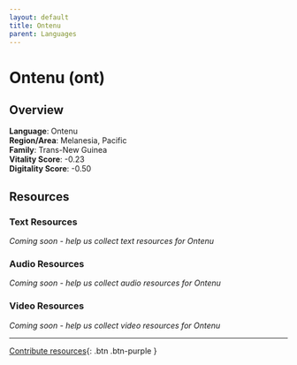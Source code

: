 ```yaml
---
layout: default
title: Ontenu
parent: Languages
---
```


# Ontenu (ont)

## Overview

**Language**: Ontenu  
**Region/Area**: Melanesia, Pacific  
**Family**: Trans-New Guinea  
**Vitality Score**: -0.23  
**Digitality Score**: -0.50  

## Resources

### Text Resources
*Coming soon - help us collect text resources for Ontenu*

### Audio Resources
*Coming soon - help us collect audio resources for Ontenu*

### Video Resources
*Coming soon - help us collect video resources for Ontenu*

---

[Contribute resources](https://fairtrain.github.io/){: .btn .btn-purple }
